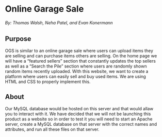 # Online Garage Sale
###### By: Thomas Walsh, Neha Patel, and Evan Konermann
## Purpose
OGS is similar to an online garage sale where users can upload items they are selling and can purchase items others are selling. On the home page we will have a “featured sellers” section that constantly updates the top sellers as well as a “Search the Pile” section where users are randomly shown random items recently uploaded. With this website, we want to create a platform where users can easily sell and buy used items. We are using HTML and CSS to properly implement this.

## About
Our MySQL database would be hosted on this server and that would allaw you to interact with it. We have decided that we will not be launching this product as a website so in order to test it you will need to start an Apache server, create a MySQL database on that server with the correct names and attributes, and run all these files on that server. 
